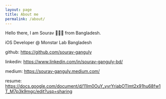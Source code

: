 ```yaml
---
layout: page
title: About me
permalink: /about/
---
```


Hello there,
I am Sourav 🙋🏽‍♂️ from Bangladesh.

iOS Developer @ Monstar Lab Bangladesh

github: <https://github.com/sourav-ganguly>

linkedin: <https://www.linkedin.com/in/sourav-ganguly-bd/>

medium: <https://sourav-ganguly.medium.com/>

resume: <https://docs.google.com/document/d/11Im0OuY_yvrYriabOTlmt2x91hu68fw1T_M7p3k9mgc/edit?usp=sharing>
